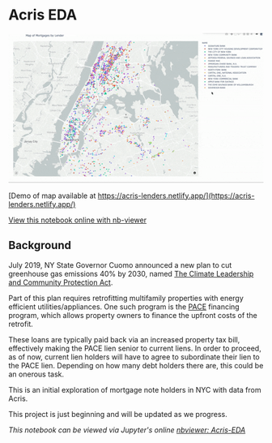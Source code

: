 # Acris EDA

![](./map_demo.gif)

[Demo of map available at https://acris-lenders.netlify.app/](https://acris-lenders.netlify.app/)

[View this notebook online with nb-viewer](https://nbviewer.jupyter.org/github/ZachariahRosenberg/Acris-EDA/blob/master/Acris%20EDA.ipynb)

## Background

July 2019, NY State Governor Cuomo announced a new plan to cut greenhouse gas emissions 40% by 2030, named [The Climate Leadership and Community Protection Act](https://climate.ny.gov/). 

Part of this plan requires retrofitting multifamily properties with energy efficient utilities/appliances. One such program is the [PACE](https://www.energy.gov/eere/slsc/property-assessed-clean-energy-programs) financing program, which allows property owners to finance the upfront costs of the retrofit. 

These loans are typically paid back via an increased property tax bill, effectively making the PACE lien senior to current liens. In order to proceed, as of now, current lien holders will have to agree to subordinate their lien to the PACE lien. Depending on how many debt holders there are, this could be an onerous task.

This is an initial exploration of mortgage note holders in NYC with data from Acris.


This project is just beginning and will be updated as we progress.

*This notebook can be viewed via Jupyter's online [nbviewer: Acris-EDA](https://nbviewer.jupyter.org/github/ZachariahRosenberg/Acris-EDA/blob/master/Acris%20EDA.ipynb)*